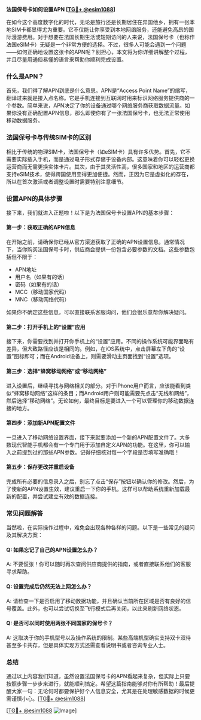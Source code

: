 **法国保号卡如何设置APN [[TG💪+ @esim1088](https://t.me/s/esim1088)]**

在如今这个高度数字化的时代，无论是旅行还是长期居住在异国他乡，拥有一张本地SIM卡都显得尤为重要。它不仅能让你享受到本地网络服务，还能避免高昂的国际漫游费用。对于想要在法国长期生活或短期访问的人来说，法国保号卡（也称作法国eSIM卡）无疑是一个非常方便的选择。不过，很多人可能会遇到一个问题——如何正确地设置这张卡的APN呢？别担心，本文将为你详细讲解整个过程，并且尽量用通俗易懂的语言来帮助你顺利完成设置。

### 什么是APN？

首先，我们得了解APN到底是什么意思。APN是“Access Point Name”的缩写，翻译过来就是接入点名称。它是手机连接到互联网时用来标识网络服务提供商的一个参数。简单来说，APN决定了你的设备通过哪个网络服务商获取数据流量。如果你没有正确配置APN信息，那么即使你有了一张法国保号卡，也无法正常使用移动数据服务。

### 法国保号卡与传统SIM卡的区别

相比于传统的物理SIM卡，法国保号卡（如eSIM卡）具有许多优势。首先，它不需要实际插入手机，而是通过电子形式存储于设备内部。这意味着你可以轻松更换运营商而无需更换实体卡片。其次，由于其灵活性高，很多国家和地区的运营商都支持eSIM技术，使得跨国使用变得更加便捷。然而，正因为它是虚拟化的存在，所以在首次激活或者调整设置时需要特别注意细节。

### 设置APN的具体步骤

接下来，我们就进入正题啦！以下是为法国保号卡设置APN的基本步骤：

#### 第一步：获取正确的APN信息
在开始之前，请确保你已经从官方渠道获取了正确的APN设置信息。通常情况下，当你购买法国保号卡时，供应商会提供一份包含必要参数的文档。这些参数包括但不限于：
- APN地址
- 用户名（如果有的话）
- 密码（如果有的话）
- MCC（移动国家代码）
- MNC（移动网络代码）

如果你不确定这些信息，可以直接联系客服询问，他们会很乐意帮你解决疑问。

#### 第二步：打开手机上的“设置”应用
接下来，你需要找到并打开你手机上的“设置”应用。不同的操作系统可能界面略有差异，但大致路径应该是相同的。例如，在iOS系统中，点击屏幕左下角的“设置”图标即可；而在Android设备上，则需要滑动主页面找到“设置”选项。

#### 第三步：选择“蜂窝移动网络”或“移动网络”
进入设置后，继续寻找与网络相关的部分。对于iPhone用户而言，应该能看到类似“蜂窝移动网络”这样的条目；而Android用户则可能需要先点击“无线和网络”，然后选择“移动网络”。无论如何，最终目标是要进入一个可以管理你的移动数据连接的地方。

#### 第四步：添加新APN配置文件
一旦进入了移动网络设置界面，接下来就要添加一个新的APN配置文件了。大多数现代智能手机都会有一个专门用于添加自定义APN的功能。在这里，你可以输入之前提到过的那些APN参数。记得仔细核对每一个字段是否填写准确哦！

#### 第五步：保存更改并重启设备
完成所有必要的信息录入之后，别忘了点击“保存”按钮以确认你的修改。然后，为了使新的APN设置生效，建议重启一下你的手机。这样可以帮助系统重新加载最新的配置，并尝试建立有效的数据连接。

### 常见问题解答

当然啦，在实际操作过程中，难免会出现各种各样的问题。以下是一些常见的疑问及其解决方案：

#### Q: 如果忘记了自己的APN设置怎么办？
A: 不要慌张！你可以随时再次查阅供应商提供的指南，或者直接联系他们的客服寻求帮助。

#### Q: 设置完成后仍然无法上网怎么办？
A: 请检查一下是否启用了移动数据功能，并且确认当前所在区域是否有良好的信号覆盖。此外，也可以尝试切换至飞行模式后再关闭，以此来刷新网络状态。

#### Q: 是否可以同时使用两张不同国家的保号卡？
A: 这取决于你的手机型号以及操作系统的限制。某些高端机型确实支持双卡双待甚至多卡共存，但是具体实现方式还需查看说明书或者咨询专业人士。

### 总结

通过以上内容我们知道，虽然设置法国保号卡的APN看起来复杂，但实际上只要按照步骤一步步来进行，就能顺利搞定。希望这篇指南能够对你有所帮助！最后提醒大家一句：无论何时都要保护好个人信息安全，尤其是在处理敏感数据的时候更需谨慎小心。[[TG💪+ @esim1088](https://t.me/s/esim1088)]

[[TG💪+ @esim1088](https://t.me/s/esim1088) ![Image](https://i.postimg.cc/4NQfJmqS/Snipaste-2025-05-13-00-14-12.png)]